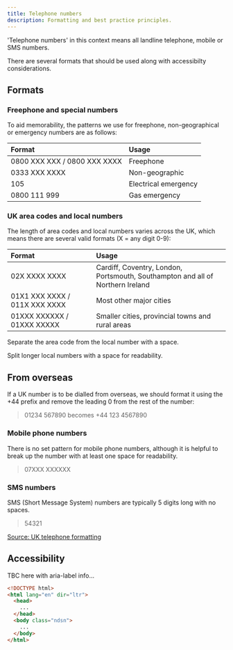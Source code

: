 ```yaml
---
title: Telephone numbers
description: Formatting and best practice principles.
---
```


'Telephone numbers' in this context means all landline telephone, mobile or SMS numbers.

There are several formats that should be used along with accessibilty considerations.

## Formats 

### Freephone and special numbers 

To aid memorability, the patterns we use for freephone, non-geographical or emergency numbers are as follows:

| Format | Usage
| :--- | :--- 
| 0800&nbsp;XXX&nbsp;XXX / 0800&nbsp;XXX&nbsp;XXXX | Freephone |
| 0333&nbsp;XXX&nbsp;XXXX | Non-geographic |
| 105 | Electrical emergency |
| 0800&nbsp;111&nbsp;999 | Gas emergency |





### UK area codes and local numbers 

The length of area codes and local numbers varies across the UK, which means there are several valid formats (X = any digit 0-9):

| Format | Usage
| :--- | :--- 
| 02X&nbsp;XXXX&nbsp;XXXX | Cardiff, Coventry, London, Portsmouth, Southampton and all of Northern Ireland |
| 01X1&nbsp;XXX&nbsp;XXXX / 011X&nbsp;XXX&nbsp;XXXX | Most other major cities |
| 01XXX&nbsp;XXXXXX / 01XXX&nbsp;XXXXX | Smaller cities, provincial towns and rural areas |


Separate the area code from the local number with a space.

Split longer local numbers with a space for readability.


## From overseas

If a UK number is to be dialled from overseas, we should format it using the +44 prefix and remove the leading 0 from the rest of the number:

>01234 567890 becomes +44 123 4567890

### Mobile phone numbers

There is no set pattern for mobile phone numbers, although it is helpful to break up the number with at least one space for readability.

>07XXX&nbsp;XXXXXX


### SMS numbers

SMS (Short Message System) numbers are typically 5 digits long with no spaces.

>54321






[Source: UK telephone formatting](http://www.area-codes.org.uk/formatting.php)



## Accessibility

TBC here with aria-label info... 


```html
<!DOCTYPE html>
<html lang="en" dir="ltr">
  <head>
    ...
  </head>
  <body class="ndsn">
    ...
  </body>
</html>
```